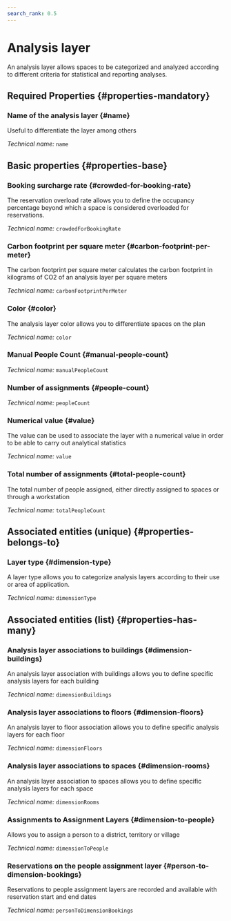 ```yaml
---
search_rank: 0.5
---    
```

# Analysis layer
<!--- THIS FILE IS GENERATED PLEASE DO NOT EDIT IT DIRECTLY --->

An analysis layer allows spaces to be categorized and analyzed according to different criteria for statistical and reporting analyses.

<OH code="dimension"/>




## Required Properties {#properties-mandatory}
    
### Name of the analysis layer {#name}

Useful to differentiate the layer among others

*Technical name:* ```name```
<PH code="dimension:name"/>

    


## Basic properties {#properties-base}
    
### Booking surcharge rate {#crowded-for-booking-rate}

The reservation overload rate allows you to define the occupancy percentage beyond which a space is considered overloaded for reservations.

*Technical name:* ```crowdedForBookingRate```
<PH code="dimension:crowdedForBookingRate"/>

### Carbon footprint per square meter {#carbon-footprint-per-meter}

The carbon footprint per square meter calculates the carbon footprint in kilograms of CO2 of an analysis layer per square meters

*Technical name:* ```carbonFootprintPerMeter```
<PH code="dimension:carbonFootprintPerMeter"/>

### Color {#color}

The analysis layer color allows you to differentiate spaces on the plan

*Technical name:* ```color```
<PH code="dimension:color"/>

### Manual People Count {#manual-people-count}



*Technical name:* ```manualPeopleCount```
<PH code="dimension:manualPeopleCount"/>

### Number of assignments {#people-count}



*Technical name:* ```peopleCount```
<PH code="dimension:peopleCount"/>

### Numerical value {#value}

The value can be used to associate the layer with a numerical value in order to be able to carry out analytical statistics

*Technical name:* ```value```
<PH code="dimension:value"/>

### Total number of assignments {#total-people-count}

The total number of people assigned, either directly assigned to spaces or through a workstation

*Technical name:* ```totalPeopleCount```
<PH code="dimension:totalPeopleCount"/>

    

## Associated entities (unique) {#properties-belongs-to}

### Layer type {#dimension-type}

A layer type allows you to categorize analysis layers according to their use or area of application.

*Technical name:* ```dimensionType```
<PH code="dimension:dimensionType"/>


## Associated entities (list) {#properties-has-many}

### Analysis layer associations to buildings {#dimension-buildings}

An analysis layer association with buildings allows you to define specific analysis layers for each building

*Technical name:* ```dimensionBuildings```
<PH code="dimension:dimensionBuildings"/>

### Analysis layer associations to floors {#dimension-floors}

An analysis layer to floor association allows you to define specific analysis layers for each floor

*Technical name:* ```dimensionFloors```
<PH code="dimension:dimensionFloors"/>

### Analysis layer associations to spaces {#dimension-rooms}

An analysis layer association to spaces allows you to define specific analysis layers for each space

*Technical name:* ```dimensionRooms```
<PH code="dimension:dimensionRooms"/>

### Assignments to Assignment Layers {#dimension-to-people}

Allows you to assign a person to a district, territory or village

*Technical name:* ```dimensionToPeople```
<PH code="dimension:dimensionToPeople"/>

### Reservations on the people assignment layer {#person-to-dimension-bookings}

Reservations to people assignment layers are recorded and available with reservation start and end dates

*Technical name:* ```personToDimensionBookings```
<PH code="dimension:personToDimensionBookings"/>




